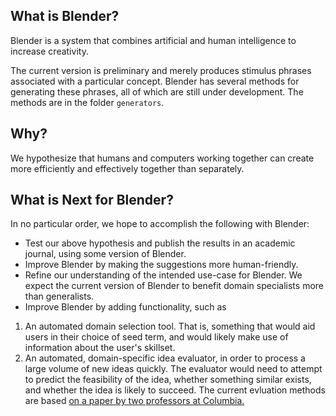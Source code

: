## What is Blender? 
Blender is a system that combines artificial and human intelligence to increase creativity.  

The current version is preliminary and merely produces stimulus phrases associated with a particular concept.  Blender has several methods for generating these phrases, all of which are still under development.  The methods are in the folder `generators`. 


## Why? 
We hypothesize that humans and computers working together can create more efficiently and effectively together than separately.  

## What is Next for Blender? 
In no particular order, we hope to accomplish the following with Blender:

* Test our above hypothesis and publish the results in an academic journal, using some version of Blender.
*  Improve Blender by making the suggestions more human-friendly.  
*  Refine our understanding of the intended use-case for Blender.  We expect the current version of Blender to benefit domain specialists more than generalists.
*  Improve Blender by adding functionality, such as 
  1. An automated domain selection tool.  That is, something that would aid users in their choice of seed term, and would likely make use of information about the user's skillset.
  2. An automated, domain-specific idea evaluator, in order to process a large volume of new ideas quickly.  The evaluator would need to attempt to predict the feasibility of the idea, whether something similar exists, and whether the idea is likely to succeed.  The current evluation methods are based [on a paper by two professors at Columbia.](http://pubsonline.informs.org/doi/pdf/10.1287/mksc.2016.0994)  

